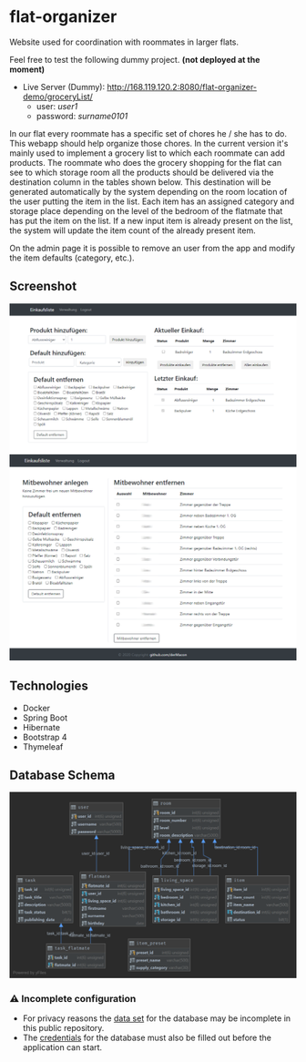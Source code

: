 # flat-organizer
Website used for coordination with roommates in larger flats.

Feel free to test the following dummy project. **(not deployed at the moment)**
* Live Server (Dummy): http://168.119.120.2:8080/flat-organizer-demo/groceryList/
    * user: *user1*
    * password: *surname0101*

In our flat every roommate has a specific set of chores he / she has to do. This webapp should help organize those chores. In the current version it's mainly used to implement a grocery list to which each roommate can add products. The roommate who does the grocery shopping for the flat can see to which storage room all the products should be delivered via the destination column in the tables shown below. This destination will be generated automatically by the system depending on the room location of the user putting the item in the list. Each item has an assigned category and storage place depending on the level of the bedroom of the flatmate that has put the item on the list. If a new input item is already present on the list, the system will update the item count of the already present item.

On the admin page it is possible to remove an user from the app and modify the item defaults (category, etc.).

## Screenshot
![screenshot](images/screenshot_03.png)
![screenshot](images/screenshot_02.png)

## Technologies
* Docker
* Spring Boot
* Hibernate
* Bootstrap 4
* Thymeleaf

## Database Schema
![schema](database_schema/db_schema.png)

### ⚠️ Incomplete configuration
* For privacy reasons the [data set](./secure-webapp/src/main/resources/data.sql) for the database may be incomplete in this public repository.
* The [credentials](./secure-webapp/src/main/resources/application.properties) for the database must also be filled out before the application can start. 
